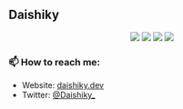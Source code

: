 ## Daishiky

<p align="center">
  <img src="https://img.shields.io/badge/last%20major%20release-aug.%202021-important" />
  <img src="https://img.shields.io/badge/unminified%20size-6%20feet%206%20inches-informational" />
  <img src="https://img.shields.io/badge/vulnerabilities-high-critical" />
  <img src="https://img.shields.io/badge/code%20quality-A%20for%20effort-success" />
</p>

### 📫 How to reach me:

- Website: [daishiky.dev](https://daishiky.dev/)
- Twitter: [@Daishiky_](https://twitter.com/Daishiky_)
